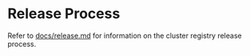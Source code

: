 # Release Process

Refer to [docs/release.md](docs/release.md) for information on the cluster
registry release process.
